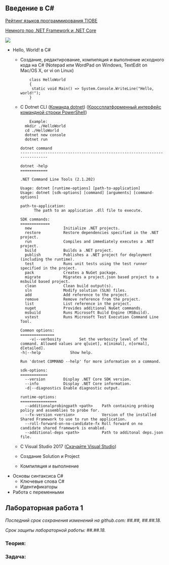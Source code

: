 ## Введение в С#

[Рейтинг языков программирования TIOBE](https://www.tiobe.com/tiobe-index/)

[Немного про .NET Framework и .NET Core](https://habr.com/company/microsoft/blog/343804/) 

![](https://github.com/AnzhelikaKravchuk/2018-2019.MMF.BSU/blob/master/3%20course/Pictures/1.%20%D0%92%D0%B2%D0%B5%D0%B4%D0%B5%D0%BD%D0%B8%D0%B5%20%D0%B2%20C%23.png)
  - Hello, World! в C#
    - Создание, редактирование, компиляция и выполнение исходного кода на C# (Notepad или WordPad on Windows, TextEdit on Mac/OS X, or vi on Linux) 
    
              class HelloWorld
              {
	           static void Main() => System.Console.WriteLine("Hello, world!");
              }        
      
    - C Dotnet CLI ([Команда dotnet](https://docs.microsoft.com/ru-ru/dotnet/core/tools/dotnet?tabs=netcore21https://docs.microsoft.com/ru-ru/dotnet/core/tools/dotnet?tabs=netcore21)) ([Кроссплатформенный интерфейс командной строки PowerShell](https://github.com/PowerShell/PowerShell))
    
    
              Example:
	      	mkdir ./HelloWorld
	      	cd ./HelloWorld
	      	dotnet new console
	      	dotnet run
		
	      dotnet command
	      ---------------------------------------------------------------------------
	      
	      dotnet -help
	      ============
	      
	      .NET Command Line Tools (2.1.202)
	      
	      Usage: dotnet [runtime-options] [path-to-application]
	      Usage: dotnet [sdk-options] [command] [arguments] [command-options]
	      
	      path-to-application:
	      		The path to an application .dll file to execute.
	      
	      SDK commands:
	      =============
			new              Initialize .NET projects.
			restore          Restore dependencies specified in the .NET project.
			run              Compiles and immediately executes a .NET project.
			build            Builds a .NET project.
			publish          Publishes a .NET project for deployment (including the runtime).
			test             Runs unit tests using the test runner specified in the project.
			pack             Creates a NuGet package.
			migrate          Migrates a project.json based project to a msbuild based project.
			clean            Clean build output(s).
			sln              Modify solution (SLN) files.
			add              Add reference to the project.
			remove           Remove reference from the project.
			list             List reference in the project.
			nuget            Provides additional NuGet commands.
			msbuild          Runs Microsoft Build Engine (MSBuild).
			vstest           Runs Microsoft Test Execution Command Line Tool.
	      
	      Common options:
	      ===============
	      	  -v|--verbosity        Set the verbosity level of the command. Allowed values are q[uiet], m[inimal], n[ormal], d[etailed].
		  -h|--help             Show help.

	      Run 'dotnet COMMAND --help' for more information on a command.
	      
	      sdk-options:
	      ============
	      	--version        Display .NET Core SDK version.
	      	--info           Display .NET Core information.
	     	-d|--diagnostics Enable diagnostic output.
	      
	      runtime-options:
	      ================
	      	--additionalprobingpath <path>    Path containing probing policy and assemblies to probe for.
	      	--fx-version <version>            Version of the installed Shared Framework to use to run the application.
	      	--roll-forward-on-no-candidate-fx Roll forward on no candidate shared framework is enabled.
	      	--additional-deps <path>          Path to additonal deps.json file.

    - C Visual Studio 2017 ([Скачайте Visual Studio](https://visualstudio.microsoft.com/ru/downloads/?rr=https%3A%2F%2Fwww.google.by%2F))
    - Создание Solution и Project
    - Компиляция и выполнение
  - Основы синтаксиса C#
    - Ключевые слова C#
    - Идентификаторы
  - Работа с переменными

## Лабораторная работа 1 

*Последний срок сохранения изменений на github.com: ##.##, ##.##.18.*

*Срок защиты лабораторной работы:  ##.##.18.*

### Теория:  

### Задача: 
